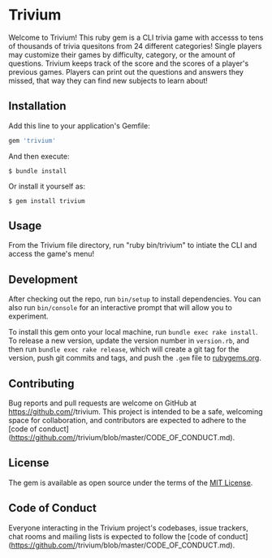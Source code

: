 # Trivium

Welcome to Trivium! This ruby gem is a CLI trivia game with accesss to tens of thousands of trivia quesitons from 24 different categories! Single players may customize their games by difficulty, category, or the amount of questions. Trivium keeps track of the score and the scores of a player's previous games. Players can print out the questions and answers they missed, that way they can find new subjects to learn about!

## Installation

Add this line to your application's Gemfile:

```ruby
gem 'trivium'
```

And then execute:

    $ bundle install

Or install it yourself as:

    $ gem install trivium

## Usage

From the Trivium file directory, run "ruby bin/trivium" to intiate the CLI and access the game's menu!

## Development

After checking out the repo, run `bin/setup` to install dependencies. You can also run `bin/console` for an interactive prompt that will allow you to experiment.

To install this gem onto your local machine, run `bundle exec rake install`. To release a new version, update the version number in `version.rb`, and then run `bundle exec rake release`, which will create a git tag for the version, push git commits and tags, and push the `.gem` file to [rubygems.org](https://rubygems.org).

## Contributing

Bug reports and pull requests are welcome on GitHub at https://github.com/<github username>/trivium. This project is intended to be a safe, welcoming space for collaboration, and contributors are expected to adhere to the [code of conduct](https://github.com/<github username>/trivium/blob/master/CODE_OF_CONDUCT.md).


## License

The gem is available as open source under the terms of the [MIT License](https://opensource.org/licenses/MIT).

## Code of Conduct

Everyone interacting in the Trivium project's codebases, issue trackers, chat rooms and mailing lists is expected to follow the [code of conduct](https://github.com/<github username>/trivium/blob/master/CODE_OF_CONDUCT.md).

